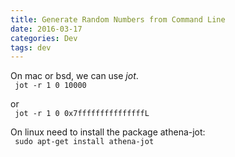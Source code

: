 ```yaml
---
title: Generate Random Numbers from Command Line
date: 2016-03-17
categories: Dev
tags: dev
---
```


On mac or bsd, we can use *jot*.  
` jot -r 1 0 10000`

or  
` jot -r 1 0 0x7fffffffffffffffL`

On linux need to install the package athena-jot:  
` sudo apt-get install athena-jot`
